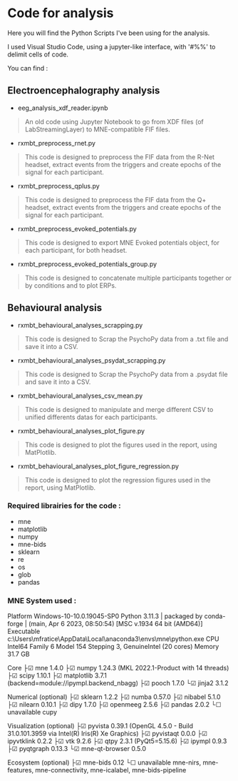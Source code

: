 # Code for analysis 


Here you will find the Python Scripts I've been using for the analysis.

I used Visual Studio Code, using a jupyter-like interface, with '#%%' to delimit cells of code. 

You can find : 

## Electroencephalography analysis 

- eeg_analysis_xdf_reader.ipynb

> An old code using Jupyter Notebook to go from XDF files (of LabStreamingLayer) to MNE-compatible FIF files. 

- rxmbt_preprocess_rnet.py

> This code is designed to preprocess the FIF data from the R-Net headset, extract events from the triggers and create epochs of the signal for each participant. 

- rxmbt_preprocess_qplus.py

> This code is designed to preprocess the FIF data from the Q+ headset, extract events from the triggers and create epochs of the signal for each participant. 

- rxmbt_preprocess_evoked_potentials.py

> This code is designed to export MNE Evoked potentials object, for each participant, for both headset.

- rxmbt_preprocess_evoked_potentials_group.py

> This code is designed to concatenate multiple participants together or by conditions and to plot ERPs. 



## Behavioural analysis 

- rxmbt_behavioural_analyses_scrapping.py

> This code is designed to Scrap the PsychoPy data from a .txt file and save it into a CSV. 

- rxmbt_behavioural_analyses_psydat_scrapping.py

> This code is designed to Scrap the PsychoPy data from a .psydat file and save it into a CSV. 

- rxmbt_behavioural_analyses_csv_mean.py

> This code is designed to manipulate and merge different CSV to unified differents datas for each participants.

- rxmbt_behavioural_analyses_plot_figure.py

> This code is designed to plot the figures used in the report, using MatPlotlib.

- rxmbt_behavioural_analyses_plot_figure_regression.py

> This code is designed to plot the regression figures used in the report, using MatPlotlib.





### Required librairies for the code :

- mne
- matplotlib
- numpy
- mne-bids
- sklearn
- re
- os
- glob
- pandas

### MNE System used :  

Platform             Windows-10-10.0.19045-SP0
Python               3.11.3 | packaged by conda-forge | (main, Apr  6 2023, 08:50:54) [MSC v.1934 64 bit (AMD64)]
Executable           c:\Users\mfratice\AppData\Local\anaconda3\envs\mne\python.exe
CPU                  Intel64 Family 6 Model 154 Stepping 3, GenuineIntel (20 cores)
Memory               31.7 GB

Core
├☑ mne               1.4.0
├☑ numpy             1.24.3 (MKL 2022.1-Product with 14 threads)
├☑ scipy             1.10.1
├☑ matplotlib        3.7.1 (backend=module://ipympl.backend_nbagg)
├☑ pooch             1.7.0
└☑ jinja2            3.1.2

Numerical (optional)
├☑ sklearn           1.2.2
├☑ numba             0.57.0
├☑ nibabel           5.1.0
├☑ nilearn           0.10.1
├☑ dipy              1.7.0
├☑ openmeeg          2.5.6
├☑ pandas            2.0.2
└☐ unavailable       cupy

Visualization (optional)
├☑ pyvista           0.39.1 (OpenGL 4.5.0 - Build 31.0.101.3959 via Intel(R) Iris(R) Xe Graphics)
├☑ pyvistaqt         0.0.0
├☑ ipyvtklink        0.2.2
├☑ vtk               9.2.6
├☑ qtpy              2.3.1 (PyQt5=5.15.6)
├☑ ipympl            0.9.3
├☑ pyqtgraph         0.13.3
└☑ mne-qt-browser    0.5.0

Ecosystem (optional)
├☑ mne-bids          0.12
└☐ unavailable       mne-nirs, mne-features, mne-connectivity, mne-icalabel, mne-bids-pipeline
